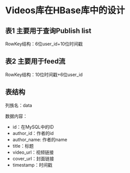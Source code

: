 # Videos库在HBase库中的设计

## 表1 主要用于查询Publish list

RowKey结构：6位user_id+10位时间戳

## 表2 主要用于feed流

RowKey结构：10位时间戳+6位user_id

## 表结构

列族名：data

数据内容：

- id：在MySQL中的ID
- author_id：作者的id
- author_name: 作者的name
- title：标题
- video_url：视频链接
- cover_url：封面链接
- timestamp：时间戳
